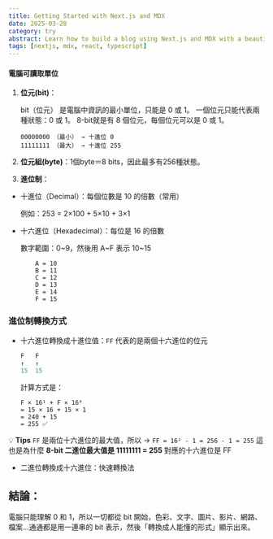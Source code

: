 ```yaml
---
title: Getting Started with Next.js and MDX
date: 2025-03-28
category: try
abstract: Learn how to build a blog using Next.js and MDX with a beautiful, modern design.
tags: [nextjs, mdx, react, typescript]
---
```




#### 電腦可讀取單位

1. **位元(bit)**：

    bit（位元） 是電腦中資訊的最小單位，只能是 0 或 1。
    一個位元只能代表兩種狀態：0 或 1。
    8-bit就是有 8 個位元，每個位元可以是 0 或 1。

    ```
    00000000 （最小） → 十進位 0  
    11111111 （最大） → 十進位 255
    ```

2. **位元組(byte)**：1個byte＝8 bits，因此最多有256種狀態。

3. **進位制**：
- 十進位（Decimal）：每個位數是 10 的倍數（常用）

    例如：253 = 2×100 + 5×10 + 3×1

- 十六進位（Hexadecimal）：每位是 16 的倍數

    數字範圍：0~9，然後用 A~F 表示 10~15
    ```
        A = 10  
        B = 11  
        C = 12  
        D = 13  
        E = 14  
        F = 15
    ```

### 進位制轉換方式
- 十六進位轉換成十進位值：```FF``` 代表的是兩個十六進位的位元

    ```r
    F   F  
    ↑   ↑
    15  15
    ```
    計算方式是：
    ```
    F × 16¹ + F × 16⁰
    = 15 × 16 + 15 × 1
    = 240 + 15
    = 255 ✅
    ```

💡 **Tips**
    ```FF``` 是兩位十六進位的最大值，所以 → ```FF = 16² - 1 = 256 - 1 = 255```
    這也是為什麼 **8-bit 二進位最大值是 11111111 = 255**
    對應的十六進位是 FF 

- 二進位轉換成十六進位：快速轉換法

<TransferUTF />

## 結論：
電腦只能理解 0 和 1，所以一切都從 bit 開始，色彩、文字、圖片、影片、網路、檔案…通通都是用一連串的 bit 表示，然後「轉換成人能懂的形式」顯示出來。

